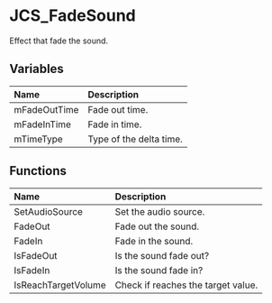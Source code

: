 # JCS_FadeSound

Effect that fade the sound.

## Variables

| Name           | Description             |
|:---------------|:------------------------|
| mFadeOutTime   | Fade out time.          |
| mFadeInTime    | Fade in time.           |
| mTimeType      | Type of the delta time. |

## Functions

| Name                | Description                        |
|:--------------------|:-----------------------------------|
| SetAudioSource      | Set the audio source.              |
| FadeOut             | Fade out the sound.                |
| FadeIn              | Fade in the sound.                 |
| IsFadeOut           | Is the sound fade out?             |
| IsFadeIn            | Is the sound fade in?              |
| IsReachTargetVolume | Check if reaches the target value. |
